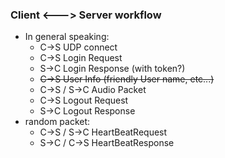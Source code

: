 

### Client <---> Server  workflow
- In general speaking:
  - C->S          UDP connect
  - C->S          Login Request
  - S->C          Login Response (with token?)
  - ~~C->S          User Info (friendly User name, etc...)~~
  - C->S / S->C   Audio Packet
  - C->S          Logout Request
  - S->C          Logout Response
- random packet:
  - C->S / S->C   HeartBeatRequest
  - S->C / C->S   HeartBeatResponse
